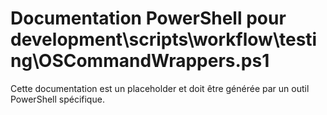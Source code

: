 # Documentation PowerShell pour development\scripts\workflow\testing\OSCommandWrappers.ps1

Cette documentation est un placeholder et doit être générée par un outil PowerShell spécifique.
